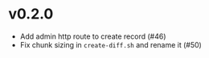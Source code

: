# v0.2.0

- Add admin http route to create record (#46)
- Fix chunk sizing in `create-diff.sh` and rename it (#50)
